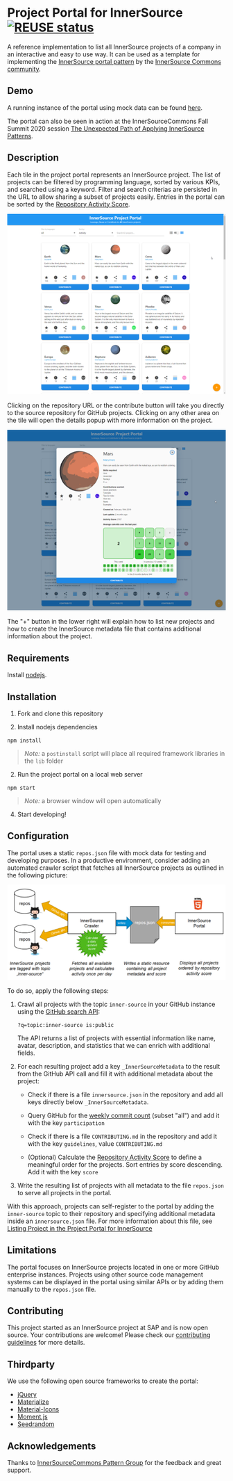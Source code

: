 # Project Portal for InnerSource [![REUSE status](https://api.reuse.software/badge/github.com/SAP/project-portal-for-innersource)](https://api.reuse.software/info/github.com/SAP/project-portal-for-innersource)

A reference implementation to list all InnerSource projects of a company in an interactive and easy to use way.
It can be used as a template for implementing the [InnerSource portal pattern](https://github.com/InnerSourceCommons/InnerSourcePatterns/blob/master/patterns/2-structured/innersource-portal.md) by the [InnerSource Commons community](http://innersourcecommons.org/).


## Demo 

A running instance of the portal using mock data can be found [here](https://sap.github.io/project-portal-for-innersource/index.html).

The portal can also be seen in action at the InnerSourceCommons Fall Summit 2020 session [The Unexpected Path of Applying InnerSource Patterns](https://www.youtube.com/watch?v=6r9QOw9dcQo).

## Description

Each tile in the project portal represents an InnerSource project. The list of projects can be filtered by programming language, sorted by various KPIs, and searched using a keyword.
Filter and search criterias are persisted in the URL to allow sharing a subset of projects easily. Entries in the portal can be sorted by the [Repository Activity Score](https://github.com/InnerSourceCommons/InnerSourcePatterns/blob/master/patterns/2-structured/repository-activity-score.md).

![Overview](overview.png)

Clicking on the repository URL or the contribute button will take you directly to the source repository for GitHub projects.
Clicking on any other area on the tile will open the details popup with more information on the project.

![Details](details.png)

The "+" button in the lower right will explain how to list new projects and how to create the InnerSource metadata file that contains additional information about the project.

## Requirements

Install [nodejs](https://nodejs.org/en/).

## Installation

1. Fork and clone this repository
  
2. Install nodejs dependencies

``` shell script
npm install
```

> *Note:* a `postinstall` script will place all required framework libraries in the `lib` folder

2. Run the project portal on a local web server

``` shell script
npm start
```

> *Note:* a browser window will open automatically

4. Start developing!

## Configuration

The portal uses a static ```repos.json``` file with mock data for testing and developing purposes. In a productive environment, consider adding an automated crawler script that fetches all InnerSource projects as outlined in the following picture:

![Crawling InnerSource projects](ecosystem.png)

To do so, apply the following steps:

1. Crawl all projects with the topic `inner-source` in your GitHub instance using the [GitHub search API](https://developer.github.com/v3/search/):

   ```
   ?q=topic:inner-source is:public
   ```

   The API returns a list of projects with essential information like name, avatar, description, and statistics that we can enrich with additional fields.

2. For each resulting project add a key ```_InnerSourceMetadata``` to the result from the GitHub API call and fill it with additional metadata about the project:

   * Check if there is a file ```innersource.json``` in the repository and add all keys directly below ```_InnerSourceMetadata```.

   * Query GitHub for the [weekly commit count](https://docs.github.com/en/free-pro-team@latest/rest/reference/repos#get-the-weekly-commit-count) (subset "all") and add it with the key `participation` 

   * Check if there is a file ```CONTRIBUTING.md``` in the repository and add it with the key `guidelines`, value `CONTRIBUTING.md`

   * (Optional) Calculate the [Repository Activity Score](https://github.com/InnerSourceCommons/InnerSourcePatterns/blob/master/patterns/2-structured/repository-activity-score.md) to define a meaningful order for the projects. Sort entries by score descending. Add it with the key `score`

3. Write the resulting list of projects with all metadata to the file ```repos.json``` to serve all projects in the portal.

With this approach, projects can self-register to the portal by adding the ```inner-source``` topic to their repository and specifying additional metadata inside an ```innersource.json``` file.
For more information about this file, see [Listing Project in the Project Portal for InnerSource](CONTRIBUTING.md#listing-project-in-the-project-portal-for-innersource)

## Limitations

The portal focuses on InnerSource projects located in one or more GitHub enterprise instances. Projects using other source code management systems can be displayed in the portal using similar APIs or by adding them manually to the ```repos.json``` file.  

## Contributing

This project started as an InnerSource project at SAP and is now open source. Your contributions are welcome!
Please check our [contributing guidelines](CONTRIBUTING.md) for more details.

## Thirdparty

We use the following open source frameworks to create the portal:

* [jQuery](https://jquery.com/)
* [Materialize](https://materializecss.com/)
* [Material-Icons](https://www.npmjs.com/package/material-icons)
* [Moment.js](https://momentjs.com/)
* [Seedrandom](https://github.com/davidbau/seedrandom)

## Acknowledgements

Thanks to [InnerSourceCommons Pattern Group](https://github.com/InnerSourceCommons/InnerSourcePatterns) for the feedback and great support.
